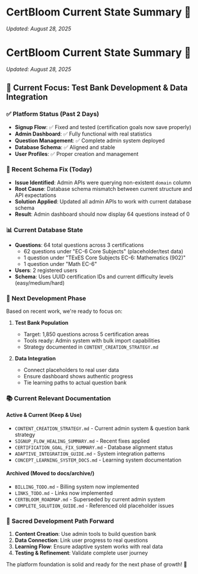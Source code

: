 # CertBloom Current State Summary 🌸
*Updated: August 28, 2025*

# CertBloom Current State Summary 🌸
*Updated: August 28, 2025*

## 🎯 Current Focus: Test Bank Development & Data Integration

### ✅ **Platform Status (Past 2 Days)**
- **Signup Flow**: ✅ Fixed and tested (certification goals now save properly)
- **Admin Dashboard**: ✅ Fully functional with real statistics
- **Question Management**: ✅ Complete admin system deployed
- **Database Schema**: ✅ Aligned and stable
- **User Profiles**: ✅ Proper creation and management

### 🔧 **Recent Schema Fix (Today)**
- **Issue Identified**: Admin APIs were querying non-existent `domain` column
- **Root Cause**: Database schema mismatch between current structure and API expectations
- **Solution Applied**: Updated all admin APIs to work with current database schema
- **Result**: Admin dashboard should now display 64 questions instead of 0

### 📊 **Current Database State**
- **Questions**: 64 total questions across 3 certifications
  - 62 questions under "EC-6 Core Subjects" (placeholder/test data)
  - 1 question under "TExES Core Subjects EC-6: Mathematics (902)" 
  - 1 question under "Math EC-6"
- **Users**: 2 registered users
- **Schema**: Uses UUID certification IDs and current difficulty levels (easy/medium/hard)

### 🎯 **Next Development Phase**
Based on recent work, we're ready to focus on:

1. **Test Bank Population** 
   - Target: 1,850 questions across 5 certification areas
   - Tools ready: Admin system with bulk import capabilities
   - Strategy documented in `CONTENT_CREATION_STRATEGY.md`

2. **Data Integration**
   - Connect placeholders to real user data
   - Ensure dashboard shows authentic progress
   - Tie learning paths to actual question bank

### 📚 **Current Relevant Documentation**

#### **Active & Current** (Keep & Use)
- `CONTENT_CREATION_STRATEGY.md` - Current admin system & question bank strategy
- `SIGNUP_FLOW_HEALING_SUMMARY.md` - Recent fixes applied
- `CERTIFICATION_GOAL_FIX_SUMMARY.md` - Database alignment status
- `ADAPTIVE_INTEGRATION_GUIDE.md` - System integration patterns
- `CONCEPT_LEARNING_SYSTEM_DOCS.md` - Learning system documentation

#### **Archived** (Moved to docs/archive/)
- `BILLING_TODO.md` - Billing system now implemented
- `LINKS_TODO.md` - Links now implemented  
- `CERTBLOOM_ROADMAP.md` - Superseded by current admin system
- `COMPLETE_SOLUTION_GUIDE.md` - Referenced old placeholder issues

### 🌱 **Sacred Development Path Forward**
1. **Content Creation**: Use admin tools to build question bank
2. **Data Connection**: Link user progress to real questions
3. **Learning Flow**: Ensure adaptive system works with real data
4. **Testing & Refinement**: Validate complete user journey

The platform foundation is solid and ready for the next phase of growth! 🌸
